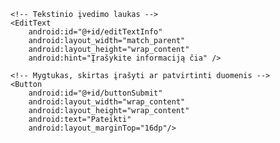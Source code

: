 <?xml version="1.0" encoding="utf-8"?>
<LinearLayout xmlns:android="http://schemas.android.com/apk/res/android"
    android:layout_width="match_parent"
    android:layout_height="match_parent"
    android:orientation="vertical"
    android:padding="16dp">

    <!-- Tekstinio įvedimo laukas -->
    <EditText
        android:id="@+id/editTextInfo"
        android:layout_width="match_parent"
        android:layout_height="wrap_content"
        android:hint="Įrašykite informaciją čia" />

    <!-- Mygtukas, skirtas įrašyti ar patvirtinti duomenis -->
    <Button
        android:id="@+id/buttonSubmit"
        android:layout_width="wrap_content"
        android:layout_height="wrap_content"
        android:text="Pateikti" 
        android:layout_marginTop="16dp"/>
</LinearLayout>
